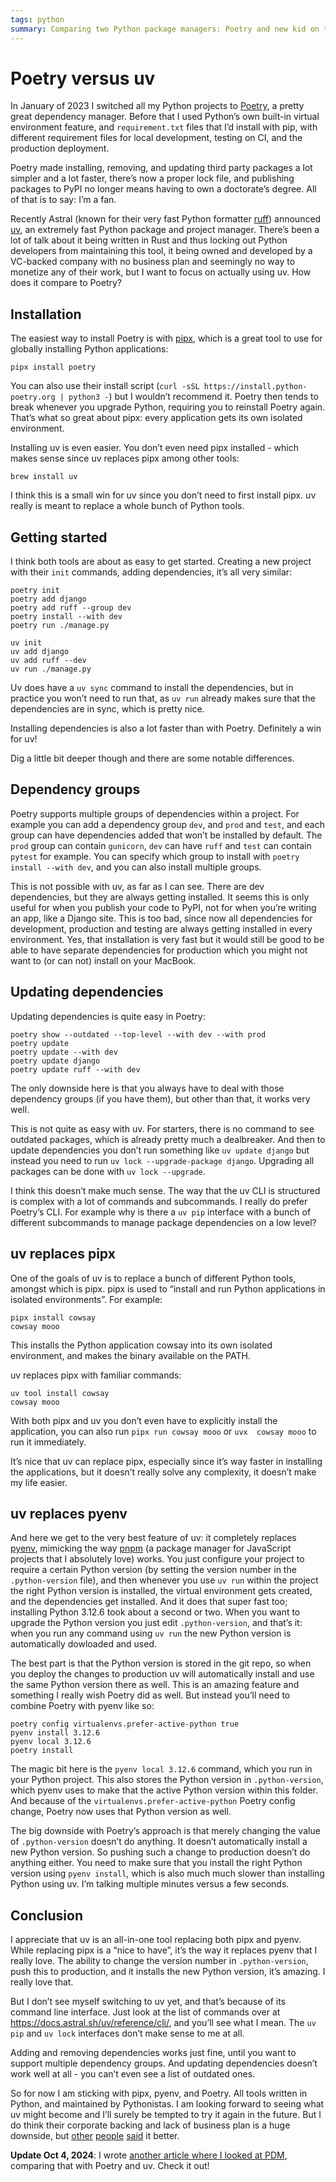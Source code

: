 ```yaml
---
tags: python
summary: Comparing two Python package managers: Poetry and new kid on the block uv.
---
```


# Poetry versus uv

In January of 2023 I switched all my Python projects to [Poetry](https://python-poetry.org), a pretty great dependency manager. Before that I used Python’s own built-in virtual environment feature, and `requirement.txt` files that I’d install with pip, with different requirement files for local development, testing on CI, and the production deployment. 

Poetry made installing, removing, and updating third party packages a lot simpler and a lot faster, there’s now a proper lock file, and publishing packages to PyPI no longer means having to own a doctorate’s degree. All of that is to say: I’m a fan.

Recently Astral (known for their very fast Python formatter  [ruff](https://astral.sh/ruff)) announced [uv](https://docs.astral.sh/uv/), an extremely fast Python package and project manager. There’s been a lot of talk about it being written in Rust and thus locking out Python developers from maintaining this tool, it being owned and developed by a VC-backed company with no business plan and seemingly no way to monetize any of their work, but I want to focus on actually using uv. How does it compare to Poetry?

## Installation

The easiest way to install Poetry is with [pipx](https://pipx.pypa.io), which is a great tool to use for globally installing Python applications:

`pipx install poetry`

You can also use their install script (`curl -sSL https://install.python-poetry.org | python3 -`) but I wouldn’t recommend it. Poetry then tends to break whenever you upgrade Python, requiring you to reinstall Poetry again. That’s what so great about pipx: every application gets its own isolated environment.

Installing uv is even easier. You don’t even need pipx installed - which makes sense since uv replaces pipx among other tools:

`brew install uv`

I think this is a small win for uv since you don’t need to first install pipx. uv really is meant to replace a whole bunch of Python tools.

## Getting started
I think both tools are about as easy to get started. Creating a new project with their `init` commands, adding dependencies, it’s all very similar:

```
poetry init
poetry add django
poetry add ruff --group dev
poetry install --with dev
poetry run ./manage.py
```

```
uv init
uv add django
uv add ruff --dev
uv run ./manage.py
```

Uv does have a `uv sync` command to install the dependencies, but in practice you won’t need to run that, as `uv run` already makes sure that the dependencies are in sync, which is pretty nice.

Installing dependencies is also a lot faster than with Poetry. Definitely a win for uv!

Dig a little bit deeper though and there are some notable differences.

## Dependency groups
Poetry supports multiple groups of dependencies within a project. For example you can add a dependency group `dev`, and `prod` and `test`, and each group can have dependencies added that won’t be installed by default. The `prod` group can contain `gunicorn`, `dev` can have `ruff` and `test` can contain `pytest` for example. You can specify which group to install with `poetry install --with dev`, and you can also install multiple groups.

This is not possible with uv, as far as I can see. There are dev dependencies, but they are always getting installed. It seems this is only useful for when you publish your code to PyPI, not for when you’re writing an app, like a Django site. This is too bad, since now all dependencies for development, production and testing are always getting installed in every environment. Yes, that installation is very fast but it would still be good to be able to have separate dependencies for production which you might not want to (or can not) install on your MacBook.

## Updating dependencies
Updating dependencies is quite easy in Poetry:

```
poetry show --outdated --top-level --with dev --with prod
poetry update
poetry update --with dev
poetry update django
poetry update ruff --with dev
```

The only downside here is that you always have to deal with those dependency groups (if you have them), but other than that, it works very well.

This is not quite as easy with uv. For starters, there is no command to see outdated packages, which is already pretty much a dealbreaker. And then to update dependencies you don’t run something like `uv update django` but instead you need to run `uv lock --upgrade-package django`. Upgrading all packages can be done with `uv lock --upgrade`.

I think this doesn’t make much sense. The way that the uv CLI is structured is complex with a lot of commands and subcommands. I really do prefer Poetry’s CLI. For example why is there a `uv pip` interface with a bunch of different subcommands to manage package dependencies on a low level?

## uv replaces pipx
One of the goals of uv is to replace a bunch of different Python tools, amongst which is pipx. pipx is used to “install and run Python applications in isolated environments”. For example:

```
pipx install cowsay
cowsay mooo
```

This installs the Python application cowsay into its own isolated environment, and makes the binary available on the PATH.

uv replaces pipx with familiar commands:

```
uv tool install cowsay
cowsay mooo
```

With both pipx and uv you don’t even have to explicitly install the application, you can also run `pipx run cowsay mooo` or `uvx  cowsay mooo` to run it immediately.

It’s nice that uv can replace pipx, especially since it’s way faster in installing the applications, but it doesn’t really solve any complexity, it doesn’t make my life easier.

## uv replaces pyenv
And here we get to the very best feature of uv: it completely replaces [pyenv](https://github.com/pyenv/pyenv), mimicking the way [pnpm](https://pnpm.io) (a package manager for JavaScript projects that I absolutely love) works. You just configure your project to require a certain Python version (by setting the version number in the `.python-version` file), and then whenever you use `uv run` within the project the right Python version is installed, the virtual environment gets created, and the dependencies get installed. And it does that super fast too; installing Python 3.12.6 took about a second or two. When you want to upgrade the Python version you just edit `.python-version`, and that’s it: when you run any command using `uv run` the new Python version is automatically dowloaded and used.

The best part is that the Python version is stored in the git repo, so when you deploy the changes to production uv will automatically install and use the same Python version there as well. This is an amazing feature and something I really wish Poetry did as well. But instead you’ll need to combine Poetry with pyenv like so:

```
poetry config virtualenvs.prefer-active-python true
pyenv install 3.12.6
pyenv local 3.12.6
poetry install
```

The magic bit here is the `pyenv local 3.12.6` command, which you run in your Python project. This also stores the Python version in `.python-version`, which pyenv uses to make that the active Python version within this folder. And because of the `virtualenvs.prefer-active-python` Poetry config change, Poetry now uses that Python version as well.

The big downside with Poetry’s approach is that merely changing the value of `.python-version` doesn’t do anything. It doesn’t automatically install a new Python version. So pushing such a change to production doesn’t do anything either. You need to make sure that you install the right Python version using `pyenv install`, which is also much much slower than installing Python using uv. I’m talking multiple minutes versus a few seconds.

## Conclusion
I appreciate that uv is an all-in-one tool replacing both pipx and pyenv. While replacing pipx is a “nice to have”, it’s the way it replaces pyenv that I really love. The ability to change the version number in `.python-version`, push this to production, and it installs the new Python version, it’s amazing. I really love that.

But I don’t see myself switching to uv yet, and that’s because of its command line interface. Just look at the list of commands over at https://docs.astral.sh/uv/reference/cli/, and you’ll see what I mean. The `uv pip` and `uv lock` interfaces don’t make sense to me at all.

Adding and removing dependencies works just fine, until you want to support multiple dependency groups. And updating dependencies doesn’t work well at all - you can’t even see a list of outdated ones.

So for now I am sticking with pipx, pyenv, and Poetry. All tools written in Python, and maintained by Pythonistas. I am looking forward to seeing what uv might become and I’ll surely be tempted to try it again in the future. But I do think their corporate backing and lack of business plan is a huge downside, but [other](https://mastodon.social/@glyph/113093806840686501) [people](https://cloudisland.nz/@freakboy3742/113093889194737339) [said](https://mastodon.social/@glyph/113094489990995018) it better.

**Update Oct 4, 2024**: I wrote [another article where I looked at PDM](/articles/2024/trying-pdm/), comparing that with Poetry and uv. Check it out!